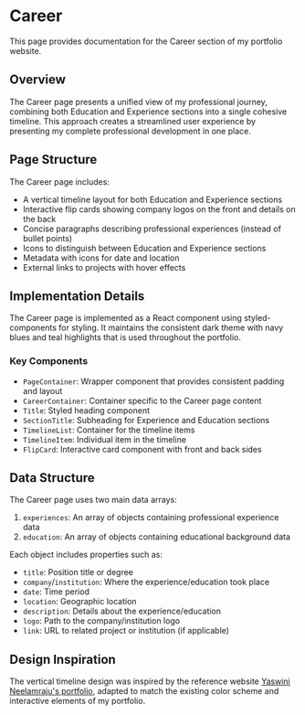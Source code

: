 # Career

This page provides documentation for the Career section of my portfolio website.

## Overview

The Career page presents a unified view of my professional journey, combining both Education and Experience sections into a single cohesive timeline. This approach creates a streamlined user experience by presenting my complete professional development in one place.

## Page Structure

The Career page includes:

- A vertical timeline layout for both Education and Experience sections
- Interactive flip cards showing company logos on the front and details on the back
- Concise paragraphs describing professional experiences (instead of bullet points)
- Icons to distinguish between Education and Experience sections
- Metadata with icons for date and location
- External links to projects with hover effects

## Implementation Details

The Career page is implemented as a React component using styled-components for styling. It maintains the consistent dark theme with navy blues and teal highlights that is used throughout the portfolio.

### Key Components

- `PageContainer`: Wrapper component that provides consistent padding and layout
- `CareerContainer`: Container specific to the Career page content
- `Title`: Styled heading component
- `SectionTitle`: Subheading for Experience and Education sections
- `TimelineList`: Container for the timeline items
- `TimelineItem`: Individual item in the timeline
- `FlipCard`: Interactive card component with front and back sides

## Data Structure

The Career page uses two main data arrays:

1. `experiences`: An array of objects containing professional experience data
2. `education`: An array of objects containing educational background data

Each object includes properties such as:
- `title`: Position title or degree
- `company`/`institution`: Where the experience/education took place
- `date`: Time period
- `location`: Geographic location
- `description`: Details about the experience/education
- `logo`: Path to the company/institution logo
- `link`: URL to related project or institution (if applicable)

## Design Inspiration

The vertical timeline design was inspired by the reference website [Yaswini Neelamraju's portfolio](https://yaseswinineelamraju.netlify.app/cv/), adapted to match the existing color scheme and interactive elements of my portfolio.
